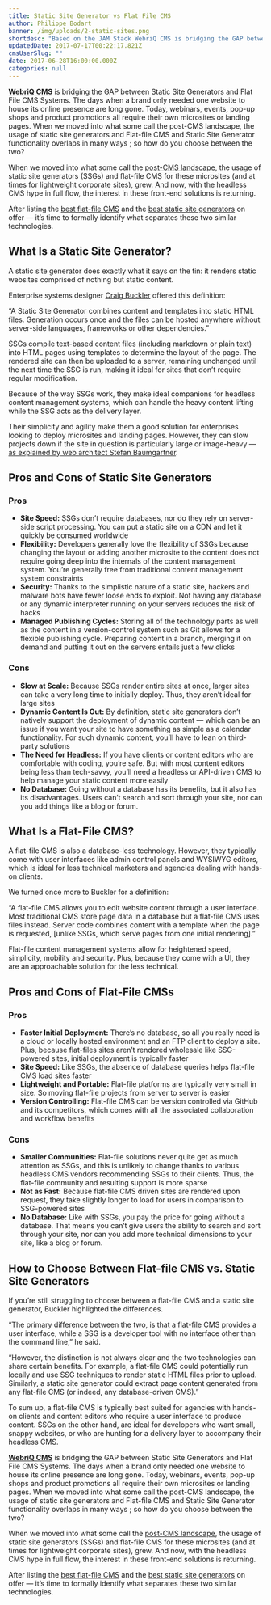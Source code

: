 ```yaml
---
title: Static Site Generator vs Flat File CMS
author: Philippe Bodart
banner: /img/uploads/2-static-sites.png
shortdesc: "Based on the JAM Stack WebriQ CMS is bridging the GAP between Static Site Generators and Flat File CMS Systems. "
updatedDate: 2017-07-17T00:22:17.821Z
cmsUserSlug: ""
date: 2017-06-28T16:00:00.000Z
categories: null
---
```


**[WebriQ CMS](http://app.webriq.com)** is bridging the GAP between Static Site Generators and Flat File CMS Systems. 
The days when a brand only needed one website to house its online presence are long gone. Today, webinars, events, pop-up shops and product promotions all require their own microsites or landing pages. 
When we moved into what some call the post-CMS landscape, the usage of static site generators and Flat-file CMS and Static Site Generator functionality overlaps in many ways ; so how do you choose between the two? 

When we moved into what some call the [post-CMS landscape](https://developmentseed.org/blog/2012/07/27/build-cms-free-websites/), the usage of static site generators (SSGs) and flat-file CMS for these microsites (and at times for lightweight corporate sites), grew. And now, with the headless CMS hype in full flow, the interest in these front-end solutions is returning.

After listing the [best flat-file CMS](http://www.cmswire.com/digital-experience/15-flat-file-cms-options-for-lean-website-building/) and the [best static site generators](http://www.cmswire.com/digital-experience/15-static-site-generators-to-complement-your-headless-cms/) on offer — it’s time to formally identify what separates these two similar technologies.

What Is a Static Site Generator?
--------------------------------

A static site generator does exactly what it says on the tin: it renders static websites comprised of nothing but static content.

Enterprise systems designer [Craig Buckler](http://craigbuckler.com/) offered this definition:

 “A Static Site Generator combines content and templates into static HTML files. Generation occurs once and the files can be hosted anywhere without server-side languages, frameworks or other dependencies.”

 SSGs compile text-based content files (including markdown or plain text) into HTML pages using templates to determine the layout of the page. The rendered site can then be uploaded to a server, remaining unchanged until the next time the SSG is run, making it ideal for sites that don’t require regular modification.

Because of the way SSGs work, they make ideal companions for headless content management systems, which can handle the heavy content lifting while the SSG acts as the delivery layer.

Their simplicity and agility make them a good solution for enterprises looking to deploy microsites and landing pages. However, they can slow projects down if the site in question is particularly large or image-heavy — [as explained by web architect Stefan Baumgartner](https://www.smashingmagazine.com/2016/08/using-a-static-site-generator-at-scale-lessons-learned/).

Pros and Cons of Static Site Generators
---------------------------------------

### Pros

- **Site Speed:** SSGs don’t require databases, nor do they rely on server-side script processing. You can put a static site on a CDN and let it quickly be consumed worldwide
- **Flexibility:** Developers generally love the flexibility of SSGs because changing the layout or adding another microsite to the content does not require going deep into the internals of the content management system. You’re generally free from traditional content management system constraints
- **Security:** Thanks to the simplistic nature of a static site, hackers and malware bots have fewer loose ends to exploit. Not having any database or any dynamic interpreter running on your servers reduces the risk of hacks
- **Managed Publishing Cycles:** Storing all of the technology parts as well as the content in a version-control system such as Git allows for a flexible publishing cycle. Preparing content in a branch, merging it on demand and putting it out on the servers entails just a few clicks

### Cons

- **Slow at Scale:** Because SSGs render entire sites at once, larger sites can take a very long time to initially deploy. Thus, they aren’t ideal for large sites
- **Dynamic Content Is Out:** By definition, static site generators don’t natively support the deployment of dynamic content — which can be an issue if you want your site to have something as simple as a calendar functionality. For such dynamic content, you’ll have to lean on third-party solutions
- **The Need for Headless:** If you have clients or content editors who are comfortable with coding, you’re safe. But with most content editors being less than tech-savvy, you’ll need a headless or API-driven CMS to help manage your static content more easily
- **No Database:** Going without a database has its benefits, but it also has its disadvantages. Users can’t search and sort through your site, nor can you add things like a blog or forum.

What Is a Flat-File CMS?
------------------------

A flat-file CMS is also a database-less technology. However, they typically come with user interfaces like admin control panels and WYSIWYG editors, which is ideal for less technical marketers and agencies dealing with hands-on clients.

We turned once more to Buckler for a definition:

 “A flat-file CMS allows you to edit website content through a user interface. Most traditional CMS store page data in a database but a flat-file CMS uses files instead. Server code combines content with a template when the page is requested, \[unlike SSGs, which serve pages from one initial rendering\].”

 Flat-file content management systems allow for heightened speed, simplicity, mobility and security. Plus, because they come with a UI, they are an approachable solution for the less technical.

Pros and Cons of Flat-File CMSs
-------------------------------

### Pros

- **Faster Initial Deployment:** There’s no database, so all you really need is a cloud or locally hosted environment and an FTP client to deploy a site. Plus, because flat-files sites aren’t rendered wholesale like SSG-powered sites, initial deployment is typically faster
- **Site Speed:** Like SSGs, the absence of database queries helps flat-file CMS load sites faster
- **Lightweight and Portable:** Flat-file platforms are typically very small in size. So moving flat-file projects from server to server is easier
- **Version Controlling:** Flat-file CMS can be version controlled via GitHub and its competitors, which comes with all the associated collaboration and workflow benefits

### Cons


- **Smaller Communities:** Flat-file solutions never quite get as much attention as SSGs, and this is unlikely to change thanks to various headless CMS vendors recommending SSGs to their clients. Thus, the flat-file community and resulting support is more sparse
- **Not as Fast:** Because flat-file CMS driven sites are rendered upon request, they take slightly longer to load for users in comparison to SSG-powered sites
- **No Database:** Like with SSGs, you pay the price for going without a database. That means you can’t give users the ability to search and sort through your site, nor can you add more technical dimensions to your site, like a blog or forum.



How to Choose Between Flat-file CMS vs. Static Site Generators
--------------------------------------------------------------

If you’re still struggling to choose between a flat-file CMS and a static site generator, Buckler highlighted the differences.  
  
 “The primary difference between the two, is that a flat-file CMS provides a user interface, while a SSG is a developer tool with no interface other than the command line,” he said.

“However, the distinction is not always clear and the two technologies can share certain benefits. For example, a flat-file CMS could potentially run locally and use SSG techniques to render static HTML files prior to upload. Similarly, a static site generator could extract page content generated from any flat-file CMS (or indeed, any database-driven CMS).”

To sum up, a flat-file CMS is typically best suited for agencies with hands-on clients and content editors who require a user interface to produce content. SSGs on the other hand, are ideal for developers who want small, snappy websites, or who are hunting for a delivery layer to accompany their headless CMS.

 **[WebriQ CMS](http://app.webriq.com)** is bridging the GAP between Static Site Generators and Flat File CMS Systems. 
The days when a brand only needed one website to house its online presence are long gone. Today, webinars, events, pop-up shops and product promotions all require their own microsites or landing pages. 
When we moved into what some call the post-CMS landscape, the usage of static site generators and Flat-file CMS and Static Site Generator functionality overlaps in many ways ; so how do you choose between the two? 

When we moved into what some call the [post-CMS landscape](https://developmentseed.org/blog/2012/07/27/build-cms-free-websites/), the usage of static site generators (SSGs) and flat-file CMS for these microsites (and at times for lightweight corporate sites), grew. And now, with the headless CMS hype in full flow, the interest in these front-end solutions is returning.

After listing the [best flat-file CMS](http://www.cmswire.com/digital-experience/15-flat-file-cms-options-for-lean-website-building/) and the [best static site generators](http://www.cmswire.com/digital-experience/15-static-site-generators-to-complement-your-headless-cms/) on offer — it’s time to formally identify what separates these two similar technologies.



 